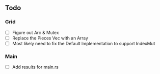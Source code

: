 ## Todo
### Grid
- [ ] Figure out Arc & Mutex
- [ ] Replace the Pieces Vec with an Array
- [ ] Most likely need to fix the Default Implementation to support IndexMut
### Main
- [ ] Add results for main.rs
